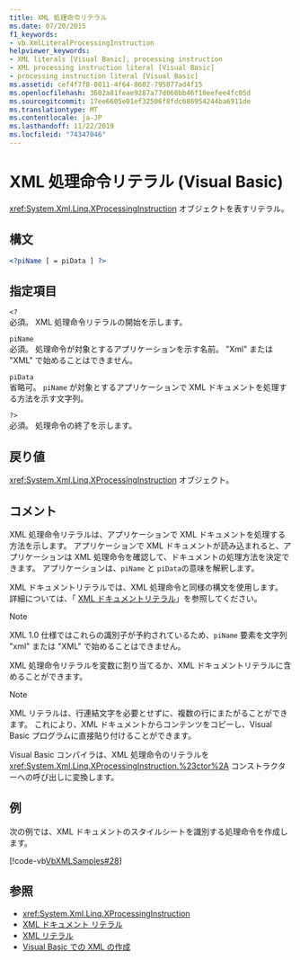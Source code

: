```yaml
---
title: XML 処理命令リテラル
ms.date: 07/20/2015
f1_keywords:
- vb.XmlLiteralProcessingInstruction
helpviewer_keywords:
- XML literals [Visual Basic], processing instruction
- XML processing instruction literal [Visual Basic]
- processing instruction literal [Visual Basic]
ms.assetid: cef4f7f8-0011-4f64-8602-795077ad4f15
ms.openlocfilehash: 3602a81feae9287a77d060bb46f10eefee4fc05d
ms.sourcegitcommit: 17ee6605e01ef32506f8fdc686954244ba6911de
ms.translationtype: MT
ms.contentlocale: ja-JP
ms.lasthandoff: 11/22/2019
ms.locfileid: "74347046"
---
```

# <a name="xml-processing-instruction-literal-visual-basic"></a>XML 処理命令リテラル (Visual Basic)
<xref:System.Xml.Linq.XProcessingInstruction> オブジェクトを表すリテラル。  
  
## <a name="syntax"></a>構文  
  
```xml  
<?piName [ = piData ] ?>  
```  
  
## <a name="parts"></a>指定項目  
 `<?`  
 必須。 XML 処理命令リテラルの開始を示します。  
  
 `piName`  
 必須。 処理命令が対象とするアプリケーションを示す名前。 "Xml" または "XML" で始めることはできません。  
  
 `piData`  
 省略可。 `piName` が対象とするアプリケーションで XML ドキュメントを処理する方法を示す文字列。  
  
 `?>`  
 必須。 処理命令の終了を示します。  
  
## <a name="return-value"></a>戻り値  
 <xref:System.Xml.Linq.XProcessingInstruction> オブジェクト。  
  
## <a name="remarks"></a>コメント  
 XML 処理命令リテラルは、アプリケーションで XML ドキュメントを処理する方法を示します。 アプリケーションで XML ドキュメントが読み込まれると、アプリケーションは XML 処理命令を確認して、ドキュメントの処理方法を決定できます。 アプリケーションは、`piName` と `piData`の意味を解釈します。  
  
 XML ドキュメントリテラルでは、XML 処理命令と同様の構文を使用します。 詳細については、「 [XML ドキュメントリテラル](../../../visual-basic/language-reference/xml-literals/xml-document-literal.md)」を参照してください。  
  
> [!NOTE]
> XML 1.0 仕様ではこれらの識別子が予約されているため、`piName` 要素を文字列 "xml" または "XML" で始めることはできません。  
  
 XML 処理命令リテラルを変数に割り当てるか、XML ドキュメントリテラルに含めることができます。  
  
> [!NOTE]
> XML リテラルは、行連結文字を必要とせずに、複数の行にまたがることができます。 これにより、XML ドキュメントからコンテンツをコピーし、Visual Basic プログラムに直接貼り付けることができます。  
  
 Visual Basic コンパイラは、XML 処理命令のリテラルを <xref:System.Xml.Linq.XProcessingInstruction.%23ctor%2A> コンストラクターへの呼び出しに変換します。  
  
## <a name="example"></a>例  
 次の例では、XML ドキュメントのスタイルシートを識別する処理命令を作成します。  
  
 [!code-vb[VbXMLSamples#28](~/samples/snippets/visualbasic/VS_Snippets_VBCSharp/VbXMLSamples/VB/XMLSamples13.vb#28)]  
  
## <a name="see-also"></a>参照

- <xref:System.Xml.Linq.XProcessingInstruction>
- [XML ドキュメント リテラル](../../../visual-basic/language-reference/xml-literals/xml-document-literal.md)
- [XML リテラル](../../../visual-basic/language-reference/xml-literals/index.md)
- [Visual Basic での XML の作成](../../../visual-basic/programming-guide/language-features/xml/creating-xml.md)
